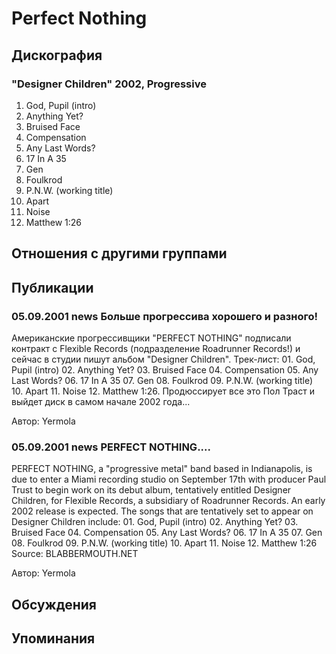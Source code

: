 # Perfect Nothing



## Дискография

### "Designer Children" 2002, Progressive

01. God, Pupil (intro) 
02. Anything Yet? 
03. Bruised Face 
04. Compensation 
05. Any Last Words? 
06. 17 In A 35 
07. Gen 
08. Foulkrod 
09. P.N.W. (working title) 
10. Apart 
11. Noise 
12. Matthew 1:26




## Отношения с другими группами


## Публикации

### 05.09.2001 news Больше прогрессива хорошего и разного!

<p>Американские прогрессивщики "PERFECT NOTHING" подписали контракт с Flexible Records (подразделение Roadrunner Records!) и сейчас в студии пишут альбом "Designer Children". Трек-лист: 01. God, Pupil (intro) 02. Anything Yet? 03. Bruised Face 04. Compensation 05. Any Last Words? 06. 17 In A 35 07. Gen 08. Foulkrod 09. P.N.W. (working title) 10. Apart 11. Noise 12. Matthew 1:26. Продюссирует все это Пол Траст и выйдет диск в самом начале 2002 года...</p>

Автор: Yermola

### 05.09.2001 news PERFECT NOTHING....

<p>PERFECT NOTHING, a "progressive metal" band based in Indianapolis, is due to enter a Miami recording studio on September 17th with producer Paul Trust to begin work on its debut album, tentatively entitled Designer Children, for Flexible Records, a subsidiary of Roadrunner Records. An early 2002 release is expected. The songs that are tentatively set to appear on Designer Children include: 01. God, Pupil (intro) 02. Anything Yet? 03. Bruised Face 04. Compensation 05. Any Last Words? 06. 17 In A 35 07. Gen 08. Foulkrod 09. P.N.W. (working title) 10. Apart 11. Noise 12. Matthew 1:26 Source: BLABBERMOUTH.NET</p>

Автор: Yermola


## Обсуждения


## Упоминания


